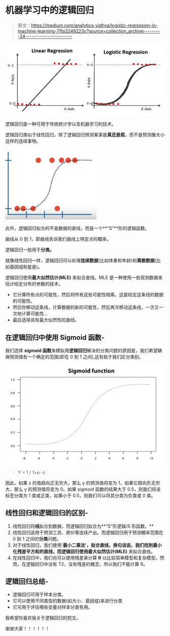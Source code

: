 # 机器学习中的逻辑回归

> 原文：<https://medium.com/analytics-vidhya/logistic-regression-in-machine-learning-71fa3249223c?source=collection_archive---------24----------------------->

![](img/02b6270c1b492fc4e48fa0dcaa72fffd.png)

逻辑回归是一种可用于传统统计学以及机器学习的技术。

逻辑回归类似于线性回归，除了逻辑回归预测某事是**真还是假**，而不是预测像大小这样的连续事物。

![](img/8f512a54bd6c7cad79ae0128838e923a.png)

此外，逻辑回归拟合的不是数据的直线，而是一个**“S”**形的逻辑函数。

曲线从 0 到 1，即曲线告诉我们曲线上特定点的概率。

逻辑回归一般用于**分类。**

就像线性回归一样，逻辑回归可以处理**连续数据**(比如体重和年龄)和**离散数据**(比如基因组和星座)。

逻辑回归使用**最大似然估计(MLE)** 来拟合直线。MLE 是一种使用一些观测数据来估计给定分布的参数的技术。

*   它计算所有点的可能性，然后将所有这些可能性相乘。这是给定这条线的数据的可能性。
*   然后你移动这条线，计算数据的新的可能性，然后再次移动这条线，一次又一次地计算可能性…
*   最后选择具有最大似然性的曲线。

## 在逻辑回归中使用 Sigmoid 函数-

我们选择 **sigmoid 函数**来模拟用**逻辑回归**解决的分类问题的原因是，我们希望确保预测值有一个确定的范围(即在 0 到 1 之间),这有助于我们区分类别。

![](img/6c05c660b5a955d3f128831d0e198e6c.png)

> Y = 1 / 1+e -z

因此，如果 z 的值趋向正无穷大，那么 y 的预测值将变为 1，如果它趋向负无穷大，那么 y 的预测值将变为 0。如果 sigmoid 函数的结果大于 0.5，则我们将该标签分类为 1 类或正类，如果小于 0.5，则我们可以将其分类为负类或 0 类。

## 线性回归和逻辑回归的区别-

1.  线性回归将**线**拟合到数据，而逻辑回归拟合为**“S”形逻辑/S 形函数。**
2.  线性回归适用于预测工资、房价等连续产出。而逻辑回归用于预测概率范围在 0 到 1 之间的**分类**问题。
3.  对于线性回归，我们使用'**最小二乘法'，**拟合直线，换句话说，我们找到最小化残差平方和的直线，而逻辑回归使用**最大似然估计(MLE)** 来拟合直线。
4.  在线性回归中，我们也可以使用残差来计算 **R** 以比较简单模型和复杂模型。然而，在逻辑回归中没有 T2，没有残差的概念，所以我们不能计算 R。

## 逻辑回归总结-

*   逻辑回归可用于样本分类。
*   它可以使用不同类型的数据(如大小、基因组)来进行分类
*   它可用于评估哪些变量对样本分类有用。

我希望你喜欢我关于逻辑回归的短文。

谢谢大家！！！！！！